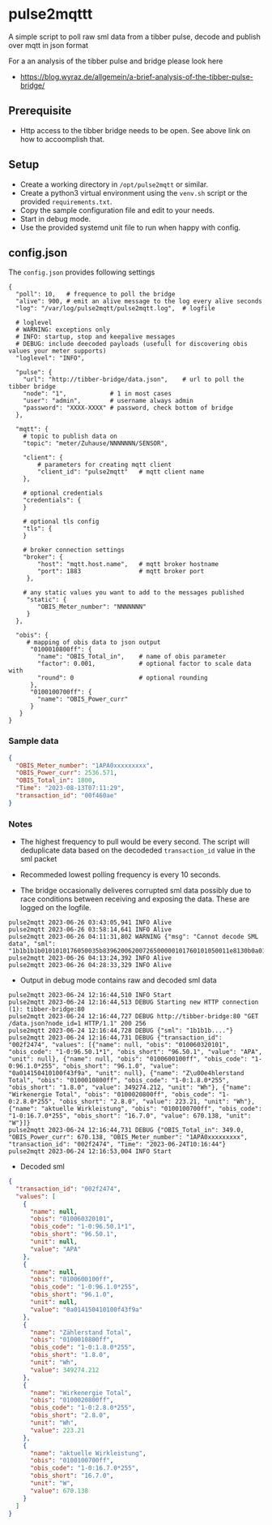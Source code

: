 # pulse2mqttt

A simple script to poll raw sml data from a tibber pulse, decode and publish over mqtt in json format

For a an analysis of the tibber pulse and bridge please look here

-  https://blog.wyraz.de/allgemein/a-brief-analysis-of-the-tibber-pulse-bridge/

## Prerequisite

- Http access to the tibber bridge needs to be open. See above link on how to accoomplish that.

## Setup

- Create a working directory in `/opt/pulse2mqtt` or similar.
- Create a python3 virtual environment using the `venv.sh` script or the provided `requirements.txt`.
- Copy the sample configuration file and edit to your needs.
- Start in debug mode.
- Use the provided systemd unit file to run when happy with config.

## config.json

The `config.json` provides following settings

```jsonc
{
  "poll": 10,   # frequence to poll the bridge
  "alive": 900, # emit an alive message to the log every alive seconds
  "log": "/var/log/pulse2mqtt/pulse2mqtt.log",  # logfile

  # loglevel
  # WARNING: exceptions only
  # INFO: startup, stop and keepalive messages
  # DEBUG: include deecoded payloads (usefull for discovering obis values your meter supports)
  "loglevel": "INFO",

  "pulse": {
    "url": "http://tibber-bridge/data.json",    # url to poll the tibber bridge
    "node": "1",            # 1 in most cases
    "user": "admin",        # username always admin
    "password": "XXXX-XXXX" # password, check bottom of bridge
  },

  "mqtt": {
    # topic to publish data on
    "topic": "meter/Zuhause/NNNNNNN/SENSOR",

    "client": {
        # parameters for creating mqtt client
        "client_id": "pulse2mqtt"   # mqtt client name
    },

    # optional credentials
    "credentials": {
    } 

    # optional tls config
    "tls": {
    } 

    # broker connection settings
    "broker": {
        "host": "mqtt.host.name",   # mqtt broker hostname
        "port": 1883                # mqtt broker port
     },

    # any static values you want to add to the messages published
     "static": {
        "OBIS_Meter_number": "NNNNNNN"  
     }
  },

  "obis": {
     # mapping of obis data to json output
      "0100010800ff": {
        "name": "OBIS_Total_in",    # name of obis parameter
        "factor": 0.001,            # optional factor to scale data with
        "round": 0                  # optional rounding
      },
      "0100100700ff": {
        "name": "OBIS_Power_curr"
      }
   }
}
```

### Sample data 

```json
{
  "OBIS_Meter_number": "1APA0xxxxxxxxx",
  "OBIS_Power_curr": 2536.571,
  "OBIS_Total_in": 1800,
  "Time": "2023-08-13T07:11:29",
  "transaction_id": "00f460ae"
}
```

### Notes

- The highest frequency to pull would be every second.  The script will deduplicate data based on the decodeded `transaction_id` value in the sml packet

- Recommeded lowest polling frequency is every 10 seconds.

- The bridge occasionally deliveres corrupted sml data possibly due to race conditions between receiving and exposing the data. These are logged on the logfile.

```
pulse2mqtt 2023-06-26 03:43:05,941 INFO Alive
pulse2mqtt 2023-06-26 03:58:14,641 INFO Alive
pulse2mqtt 2023-06-26 04:11:31,802 WARNING {"msg": "Cannot decode SML data", "sml": "1b1b1b1b0101010176050035b83962006200726500000101760101050011e8130b0a014150410100f43f9a726201650011e8100163087b0076050035b83a6200620072650000070177010b0a014150410100f43f9a070100620affff726201650011e8107577070100603201010101010104"}
pulse2mqtt 2023-06-26 04:13:24,392 INFO Alive
pulse2mqtt 2023-06-26 04:28:33,329 INFO Alive
```

- Output in debug mode contains raw and decoded sml data

```
pulse2mqtt 2023-06-24 12:16:44,510 INFO Start
pulse2mqtt 2023-06-24 12:16:44,513 DEBUG Starting new HTTP connection (1): tibber-bridge:80
pulse2mqtt 2023-06-24 12:16:44,727 DEBUG http://tibber-bridge:80 "GET /data.json?node_id=1 HTTP/1.1" 200 256
pulse2mqtt 2023-06-24 12:16:44,728 DEBUG {"sml": "1b1b1b...."}
pulse2mqtt 2023-06-24 12:16:44,731 DEBUG {"transaction_id": "002f2474", "values": [{"name": null, "obis": "010060320101", "obis_code": "1-0:96.50.1*1", "obis_short": "96.50.1", "value": "APA", "unit": null}, {"name": null, "obis": "0100600100ff", "obis_code": "1-0:96.1.0*255", "obis_short": "96.1.0", "value": "0a014150410100f43f9a", "unit": null}, {"name": "Z\u00e4hlerstand Total", "obis": "0100010800ff", "obis_code": "1-0:1.8.0*255", "obis_short": "1.8.0", "value": 349274.212, "unit": "Wh"}, {"name": "Wirkenergie Total", "obis": "0100020800ff", "obis_code": "1-0:2.8.0*255", "obis_short": "2.8.0", "value": 223.21, "unit": "Wh"}, {"name": "aktuelle Wirkleistung", "obis": "0100100700ff", "obis_code": "1-0:16.7.0*255", "obis_short": "16.7.0", "value": 670.138, "unit": "W"}]}
pulse2mqtt 2023-06-24 12:16:44,731 DEBUG {"OBIS_Total_in": 349.0, "OBIS_Power_curr": 670.138, "OBIS_Meter_number": "1APA0xxxxxxxxx", "transaction_id": "002f2474", "Time": "2023-06-24T10:16:44"}
pulse2mqtt 2023-06-24 12:16:53,004 INFO Start
```

- Decoded sml

```json
{
  "transaction_id": "002f2474",
  "values": [
    {
      "name": null,
      "obis": "010060320101",
      "obis_code": "1-0:96.50.1*1",
      "obis_short": "96.50.1",
      "unit": null,
      "value": "APA"
    },
    {
      "name": null,
      "obis": "0100600100ff",
      "obis_code": "1-0:96.1.0*255",
      "obis_short": "96.1.0",
      "unit": null,
      "value": "0a014150410100f43f9a"
    },
    {
      "name": "Zählerstand Total",
      "obis": "0100010800ff",
      "obis_code": "1-0:1.8.0*255",
      "obis_short": "1.8.0",
      "unit": "Wh",
      "value": 349274.212
    },
    {
      "name": "Wirkenergie Total",
      "obis": "0100020800ff",
      "obis_code": "1-0:2.8.0*255",
      "obis_short": "2.8.0",
      "unit": "Wh",
      "value": 223.21
    },
    {
      "name": "aktuelle Wirkleistung",
      "obis": "0100100700ff",
      "obis_code": "1-0:16.7.0*255",
      "obis_short": "16.7.0",
      "unit": "W",
      "value": 670.138
    }
  ]
}
```


